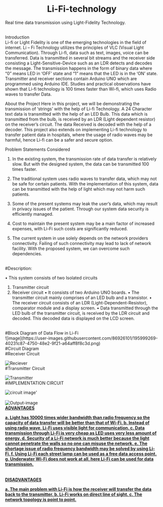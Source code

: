 <div id="top"></div>

<h1 align="center"> Li-Fi-technology</h1>



<!-- ABOUT THE PROJECT -->


Real time data transmission using Light-Fidelity Technology.
<br><br>
 
 Introduction
 <br>
 Li-fi or Light Fidelity is one of the emerging technologies in the field of internet. Li – Fi Technology utilizes the principles of VLC (Visual Light Communication). Through Li-fi, data such as text, images, voice can be transferred. Data is transmitted in several bit streams and the receiver side consisting a Light-Sensitive-Device such as an LDR detects and decodes the message. The transmission happens in the form of binary data where “0” means LED in ‘OFF’ state and “1” means that the LED is in the ‘ON’ state. Transmitter and receiver sections contain Arduino UNO which are programmed using Arduino IDE. Studies and practical observations have shown that Li-fi technology is 100 times faster than Wi-fi, which uses Radio waves to transfer Data. 
 <br>
 
 About the Project
 Here in this project, we will be demonstrating the transmission of ‘strings’ with the help of Li-fi Technology. A 24 Character text data is transmitted with the help of an LED Bulb. This data which is transmitted from the bulb, is received by an LDR (Light dependent resistor) on the receiver’s circuit. The data Received is decoded with the help of a decoder. This project also extends on implementing Li-fi technology to transfer patient data in hospitals, where the usage of radio waves may be harmful, hence Li-fi can be a safer and secure option.
 <br>
 
Problem Statements Considered
<br>
1)	In the existing system, the transmission rate of data transfer is relatively slow. But with the designed system, the data can be transmitted 100 times faster. 
 
2)	The traditional system uses radio waves to transfer data, which may not be safe for certain patients. With the implementation of this system, data can be transmitted with the help of light which may not harm such patients.

3)	Some of the present systems may leak the user’s data, which may result in privacy issues of the patient. Through our system data security is efficiently managed.

4)	Cost to maintain the present system may be a main factor of increased expenses, with Li-Fi such costs are significantly reduced.

5)	The current system in use solely depends on the network providers connectivity. Failing of such connectivity may lead to lack of network facility. With the proposed system, we can overcome such dependencies.
<br>
#Description:

•	This system consists of two Isolated circuits
1)	Transmitter circuit
2)	Receiver circuit
•	It consists of two Arduino UNO boards.
•	The transmitter circuit mainly comprises of an LED bulb and a transistor.
•	The receiver circuit consists of an LDR (Light-Dependent-Resistor), comparator module and a display screen.
•	Data transmitted through the LED bulb of the transmitter circuit, is received by the LDR circuit and decoded. This decoded data is displayed on the LCD screen.
<br>
#Block Diagram of Data Flow in Li-Fi
<br>
![image](https://user-images.githubusercontent.com/86926101/195999269-40231c87-4750-48e2-9f21-a64aff8f8c3d.png)
<br>
#Circuit Diagram
<br>
#Receiver Circuit

![Reciever](https://user-images.githubusercontent.com/86926101/195999775-8b3e554d-1543-4817-9275-19a2dcdb6cdc.jpeg)
<br>
#Transmitter Circuit

![Transmitter](https://user-images.githubusercontent.com/86926101/195999800-1bc864ba-fcad-49e3-bfac-bde3ff595378.jpeg)
<br>
#IMPLEMENTATION CIRCUIT

![circuit image'](https://user-images.githubusercontent.com/86926101/195999642-f4a13ca7-6fe8-47f6-9191-3ee629285af0.jpeg)
<br><br>
![Output-image](https://user-images.githubusercontent.com/86926101/195999818-dede206e-f72d-4701-b4ab-7c18d735474e.png)
<br>
<u><strong>ADVANTAGES<u> 

a. Light has 10000 times wider bandwidth than radio frequency so the capacity of data transfer will be better than that of Wi-Fi. 
b. Instead of using radio wave, Li-Fi uses visible light for communication. 
c. Data transmission through Li-Fi is very cheap as LED uses very less amount of energy.
 d. Security of a Li-Fi network is much better because the light cannot penetrate the walls so no one can misuse the network. 
e. The shortage issue of radio frequency bandwidth may be solved by using Li-Fi. 
f. Using Li-Fi each street lamp can be used as a free data access point. 
g. Underwater Wi-Fi does not work at all, here Li-Fi can be used for data transmission.
<br><br><br>
 <u><strong>DISADVANTAGES</u>

a. The main problem with Li-Fi is how the receiver will transfer the data back to the transmitter.
 b. Li-Fi works on direct line of sight. 
c. The network topology is point to point. 



